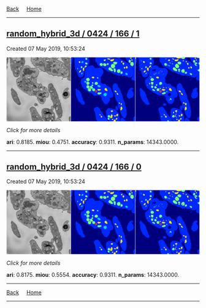 
[Back](..)&nbsp;&nbsp;&nbsp;&nbsp;&nbsp;[Home](https://leapmanlab.github.io/snapshots)

---

<div class="summary"><a href="1"><h2>random_hybrid_3d / 0424 / 166 / 1</h2></a><p>Created 07 May 2019, 10:53:24
</p><a href="1"><img src="1/media/summary.png" align="center"></a><p>
<i>Click for more details</i>
</p></div>

**ari**: 0.8185. **miou**: 0.4751. **accuracy**: 0.9311. **n_params**: 14343.0000. 

---

<div class="summary"><a href="0"><h2>random_hybrid_3d / 0424 / 166 / 0</h2></a><p>Created 07 May 2019, 10:53:24
</p><a href="0"><img src="0/media/summary.png" align="center"></a><p>
<i>Click for more details</i>
</p></div>

**ari**: 0.8175. **miou**: 0.5554. **accuracy**: 0.9311. **n_params**: 14343.0000. 

---

[Back](..)&nbsp;&nbsp;&nbsp;&nbsp;&nbsp;[Home](https://leapmanlab.github.io/snapshots)

---